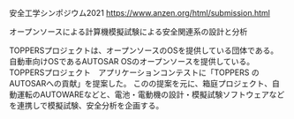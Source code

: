 安全工学シンポジウム2021
https://www.anzen.org/html/submission.html

オープンソースによる計算機模擬試験による安全関連系の設計と分析

TOPPERSプロジェクトは、オープンソースのOSを提供している団体である。
自動車向けOSであるAUTOSAR OSのオープンソースを提供している。
TOPPERSプロジェクト　アプリケーションコンテストに「TOPPERS のAUTOSARへの貢献」を提案した。
このの提案を元に、箱庭プロジェクト、自動運転のAUTOWAREなどと、電池・電動機の設計・模擬試験ソフトウェアなどを連携しで模擬試験、安全分析を企画する。
